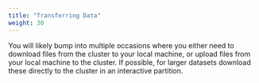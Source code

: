 ```yaml
---
title: "Transferring Data"
weight: 30
---
```

You will likely bump into multiple occasions where you either need to download files from the cluster to your local machine, or upload files from your local machine to the cluster. 
If possible, for larger datasets download these directly to the cluster in an interactive partition.
